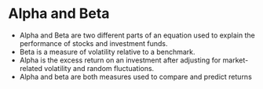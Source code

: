 # Alpha and Beta

- Alpha and Beta are two different parts of an equation used to explain the performance of stocks and investment funds.
- Beta is a measure of volatility relative to a benchmark.
- Alpha is the excess return on an investment after adjusting for market-related volatility and random fluctuations.
- Alpha and beta are both measures used to compare and predict returns